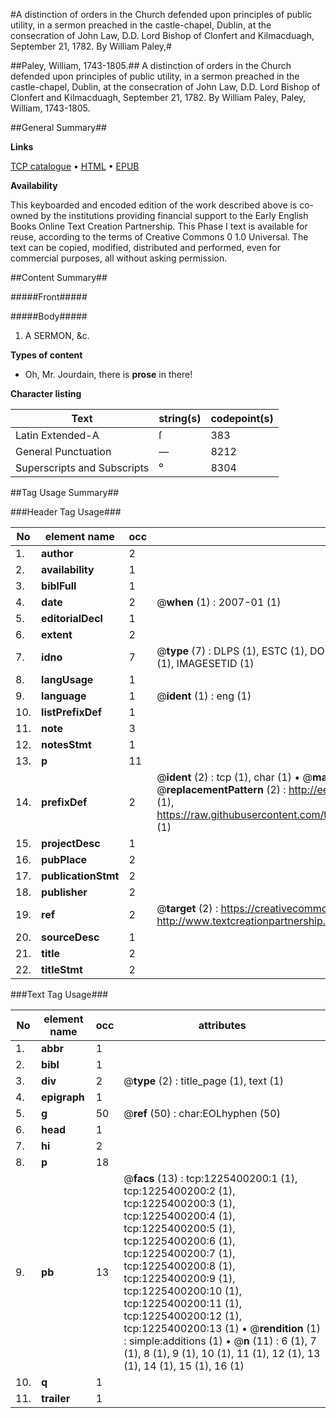 #A distinction of orders in the Church defended upon principles of public utility, in a sermon preached in the castle-chapel, Dublin, at the consecration of John Law, D.D. Lord Bishop of Clonfert and Kilmacduagh, September 21, 1782. By William Paley,#

##Paley, William, 1743-1805.##
A distinction of orders in the Church defended upon principles of public utility, in a sermon preached in the castle-chapel, Dublin, at the consecration of John Law, D.D. Lord Bishop of Clonfert and Kilmacduagh, September 21, 1782. By William Paley,
Paley, William, 1743-1805.

##General Summary##

**Links**

[TCP catalogue](http://www.ota.ox.ac.uk/tcp/)  • 
[HTML](http://tei.it.ox.ac.uk/tcp/Texts-HTML/free/004/004803035.html)  • 
[EPUB](http://tei.it.ox.ac.uk/tcp/Texts-EPUB/free/004/004803035.epub)

**Availability**

This keyboarded and encoded edition of the
	       work described above is co-owned by the institutions
	       providing financial support to the Early English Books
	       Online Text Creation Partnership. This Phase I text is
	       available for reuse, according to the terms of Creative
	       Commons 0 1.0 Universal. The text can be copied,
	       modified, distributed and performed, even for
	       commercial purposes, all without asking permission.


##Content Summary##

#####Front#####

#####Body#####

1. A SERMON, &c.

**Types of content**

  * Oh, Mr. Jourdain, there is **prose** in there!

**Character listing**


|Text|string(s)|codepoint(s)|
|---|---|---|
|Latin Extended-A|ſ|383|
|General Punctuation|—|8212|
|Superscripts             and Subscripts|⁰|8304|

##Tag Usage Summary##

###Header Tag Usage###

|No|element name|occ|attributes|
|---|---|---|---|
|1.|__author__|2||
|2.|__availability__|1||
|3.|__biblFull__|1||
|4.|__date__|2| @__when__ (1) : 2007-01 (1)|
|5.|__editorialDecl__|1||
|6.|__extent__|2||
|7.|__idno__|7| @__type__ (7) : DLPS (1), ESTC (1), DOCNO (1), TCP (1), GALEDOCNO (1), CONTENTSET (1), IMAGESETID (1)|
|8.|__langUsage__|1||
|9.|__language__|1| @__ident__ (1) : eng (1)|
|10.|__listPrefixDef__|1||
|11.|__note__|3||
|12.|__notesStmt__|1||
|13.|__p__|11||
|14.|__prefixDef__|2| @__ident__ (2) : tcp (1), char (1)  •  @__matchPattern__ (2) : ([0-9\-]+):([0-9IVX]+) (1), (.+) (1)  •  @__replacementPattern__ (2) : http://eebo.chadwyck.com/downloadtiff?vid=$1&page=$2 (1), https://raw.githubusercontent.com/textcreationpartnership/Texts/master/tcpchars.xml#$1 (1)|
|15.|__projectDesc__|1||
|16.|__pubPlace__|2||
|17.|__publicationStmt__|2||
|18.|__publisher__|2||
|19.|__ref__|2| @__target__ (2) : https://creativecommons.org/publicdomain/zero/1.0/ (1), http://www.textcreationpartnership.org/docs/. (1)|
|20.|__sourceDesc__|1||
|21.|__title__|2||
|22.|__titleStmt__|2||


###Text Tag Usage###

|No|element name|occ|attributes|
|---|---|---|---|
|1.|__abbr__|1||
|2.|__bibl__|1||
|3.|__div__|2| @__type__ (2) : title_page (1), text (1)|
|4.|__epigraph__|1||
|5.|__g__|50| @__ref__ (50) : char:EOLhyphen (50)|
|6.|__head__|1||
|7.|__hi__|2||
|8.|__p__|18||
|9.|__pb__|13| @__facs__ (13) : tcp:1225400200:1 (1), tcp:1225400200:2 (1), tcp:1225400200:3 (1), tcp:1225400200:4 (1), tcp:1225400200:5 (1), tcp:1225400200:6 (1), tcp:1225400200:7 (1), tcp:1225400200:8 (1), tcp:1225400200:9 (1), tcp:1225400200:10 (1), tcp:1225400200:11 (1), tcp:1225400200:12 (1), tcp:1225400200:13 (1)  •  @__rendition__ (1) : simple:additions (1)  •  @__n__ (11) : 6 (1), 7 (1), 8 (1), 9 (1), 10 (1), 11 (1), 12 (1), 13 (1), 14 (1), 15 (1), 16 (1)|
|10.|__q__|1||
|11.|__trailer__|1||
